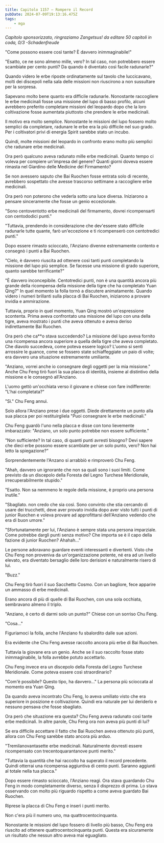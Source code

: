 ```yaml
---
title: Capitolo 1157 – Rompere il Record
pubDate: 2024-07-09T19:13:16.475Z
tags:
    - mga
---
```



<em>Capitolo sponsorizzato, ringraziamo Zangetsus!
da editare
50 capitoli in coda, 0/3
-Schadenfreude</em>


"Come possono essere così tante? È davvero inimmaginabile!"


"Esatto, ce ne sono almeno mille, vero? In tal caso, non potrebbero essere scambiate per cento punti? Da quando è diventato così facile radunarle?"


Quando videro le erbe riposte ordinatamente sul tavolo che luccicavano, molti dei discepoli nella sala delle missioni non riuscirono a non sussultare per la sorpresa.


Sapevano molto bene quanto era difficile radunarle. Nonostante raccogliere le erbe medicinali fosse una missione del lupo di basso profilo, alcuni avrebbero preferito completare missioni del leopardo dopo che la loro coltivazione fosse aumentata piuttosto che prendere le erbe medicinali.


Il motivo era molto semplice. Nonostante le missioni del lupo fossero molto semplici da completare, radunare le erbe era la più difficile nel suo grado. Per i coltivatori privi di energia Spirit sarebbe stato un incubo.


Quindi, molte missioni del leopardo in confronto erano molto più semplici che radunare erbe medicinali. 


Ora però qualcuno aveva radunato mille erbe medicinali. Quanto tempo ci voleva per compiere un'impresa del genere? Quanti giorni doveva essere rimasta nel Giardino delle Medicine del Firmamento?


Se non avessero saputo che Bai Ruochen fosse entrata solo di recente, avrebbero sospettato che avesse trascorso settimane a raccogliere erbe medicinali.


Ora però non poterono che vederla sotto una luce diversa. Iniziarono a pensare sinceramente che fosse un genio eccezionale.


"Sono centoventotto erbe medicinali del firmamento, dovrei ricompensarti con centododici punti."


"Tuttavia, prendendo in considerazione che dev'essere stato difficile radunarle tutte quante, farò un'eccezione e ti ricompenserò con centotredici punti."


Dopo essere rimasto scioccato, l'Anziano divenne estremamente contento e consegnò i punti a Bai Ruochen.


"Cielo, è davvero riuscita ad ottenere così tanti punti completando la missione del lupo più semplice. Se facesse una missione di grado superiore, quanto sarebbe terrificante?"


"È davvero inconcepibile. Centotredici punti, non è una quantità ancora più grande della ricompensa della missione della tigre che ha completato Yuan Qing?" In quel momento la folla tornò a discutere animatamente. Quando videro i numeri brillanti sulla placca di Bai Ruochen, iniziarono a provare invidia e ammirazione.


Tuttavia, proprio in quel momento, Yuan Qing mostrò un'espressione scontenta. Prima aveva confrontato una missione del lupo con una della tigre, aveva mostrato i punti che aveva ottenuto e aveva deriso indirettamente Bai Ruochen.


Ora però che ca**o stava succedendo? La missione del lupo aveva fornito una ricompensa ancora superiore a quella della tigre che aveva completato. Che diavolo succedeva, come poteva essere logico? L'uomo si sentì arrossire le guance, come se fossero state schiaffeggiate un paio di volte; era davvero una situazione estremamente umiliante.


"Anziano, vorrei anche io consegnare degli oggetti per la mia missione." Anche Chu Feng tirò fuori la sua placca di identità, insieme al distintivo della missione e le consegnò all'Anziano.


L'uomo gettò un'occhiata verso il giovane e chiese con fare indifferente: "L'hai completata?"


"Sì." Chu Feng annuì.


Solo allora l'Anziano prese i due oggetti. Diede direttamente un punto alla sua placca per poi restituirgliela "Puoi consegnare le erbe medicinali."


Chu Feng guardò l'uno nella placca e disse con tono lievemente imbarazzato: "Anziano, un solo punto potrebbe non essere sufficiente."


"Non sufficiente? In tal caso, di quanti punti avresti bisogno? Devi sapere che dieci erbe possono essere scambiate per un solo punto, vero? Non hai letto la spiegazione?"


Sorprendentemente l'Anzano si arrabbiò e rimproverò Chu Feng.


"Ahah, davvero un ignorante che non sa quali sono i suoi limiti. Come previsto da un discepolo della Foresta del Legno Turchese Meridionale, irrecuperabilmente stupido."


"Esatto. Non sa nemmeno le regole della missione, è proprio una persona inutile."


"Sbagliato. non credo che sia così. Sono convinto che stia cercando di usare dei trucchetti, deve aver provato invidia dopo aver visto tutti i punti di junior Ruochen e voleva provare ad approfittarsi dell'Anziano vedendo che era di buon umore."


"Sfortunatamente per lui, l'Anziano è sempre stata una persona imparziale. Come potrebbe dargli punti senza motivo? Che importa se è il capo della fazione di junior Ruochen? Ahahah..."


Le persone adoravano guardare eventi interessanti e divertenti. Visto che Chu Feng non proveniva da un'organizzazione potente, né era ad un livello elevato, era diventato bersaglio delle loro derisioni e naturalmente risero di lui.


"Buzz."


Chu Feng tirò fuori il suo Sacchetto Cosmo. Con un bagliore, fece apparire un ammasso di erbe medicinali.


Erano ancora di più di quelle di Bai Ruochen, con una sola occhiata, sembravano almeno il triplo.


"Anziano, è certo di darmi solo un punto?" Chiese con un sorriso Chu Feng.


"Cosa..."


Figuriamoci la folla, anche l'Anziano fu sbalordito dalle sue azioni.


Era evidente che Chu Feng avesse raccolto ancora più erbe di Bai Ruochen.


Tuttavia la giovane era un genio. Anche se il suo raccolto fosse stato inimmaginabile, la folla avrebbe potuto accettarlo.


Chu Feng invece era un discepolo della Foresta del Legno Turchese Meridionale. Come poteva essere così straordinario?


"Com'è possibile? Questo tipo, ha davvero..." La persona più scioccata al momento era Yuan Qing.


Da quando aveva incontrato Chu Feng, lo aveva umiliato visto che era superiore in posizione e coltivazione. Quindi era naturale per lui deriderlo e nessuno pensava che fosse sbagliato.


Ora però che situazione era questa? Chu Feng aveva radunato così tante erbe medicinali. In altre parole, Chu Feng ora non aveva più punti di lui?


Se era difficile accettare il fatto che Bai Ruochen aveva ottenuto più punti, allora con Chu Feng sarebbe stato ancora più arduo.


"Tremilanovantasette erbe medicinali. Naturalmente dovresti essere ricompensato con trecentoquarantanove punti merito."


"Tuttavia la quantità che hai raccolto ha superato il record precedente. Quindi otterrai una ricompensa aggiuntiva di cento punti. Saranno aggiunti al totale nella tua placca."


Dopo essere rimasto scioccato, l'Anziano reagì. Ora stava guardando Chu Feng in modo completamente diverso, senza il disprezzo di prima. Lo stava osservando con molto più riguardo rispetto a come aveva guardato Bai Ruochen.


Riprese la placca di Chu Feng e inserì i punti merito.


Non c'era più il numero uno, ma quattrocentocinquanta.


Nonostante le missioni del lupo fossero di livello più basso, Chu Feng era riuscito ad ottenere quattrocentocinquanta punti. Questa era sicuramente un risultato che nessun altro aveva mai eguagliato.
                                


                                



